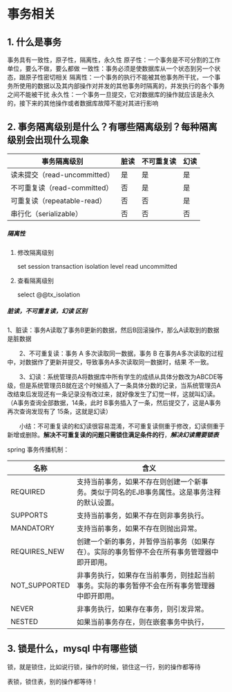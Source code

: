 # 事务相关

## 1. 什么是事务

事务具有一致性，原子性，隔离性，永久性
	原子性：一个事务是不可分割的工作单位，要么不做，要么都做
	一致性：事务必须是使数据库从一个状态到另一个状态，跟原子性密切相关
	隔离性：一个事务的执行不能被其他事务所干扰，一个事务所使用的数据以及其内部操作对并发的其他事务时隔离的，并发执行的各个事务之间不能被干扰
	永久性：一个事务一旦提交，它对数据库的操作就应该是永久的，接下来的其他操作或者数据库故障不能对其进行影响

## 2. 事务隔离级别是什么？有哪些隔离级别？每种隔离级别会出现什么现象

| 事务隔离级别                 | 脏读 | 不可重复读 | 幻读 |
| ---------------------------- | ---- | ---------- | ---- |
| 读未提交（read-uncommitted） | 是   | 是         | 是   |
| 不可重复读（read-committed） | 否   | 是         | 是   |
| 可重复读（repeatable-read）  | 否   | 否         | 是   |
| 串行化（serializable）       | 否   | 否         | 否   |

##### 隔离性

1. 修改隔离级别

   set session transaction isolation level read uncommitted

2. 查看隔离级别

   select @@tx_isolation

##### 脏读，不可重复读，幻读 区别

​		1、脏读：事务A读取了事务B更新的数据，然后B回滚操作，那么A读取到的数据是脏数据

　　2、不可重复读：事务 A 多次读取同一数据，事务 B 在事务A多次读取的过程中，对数据作了更新并提交，导致事务A多次读取同一数据时，结果 不一致。

　　3、幻读：系统管理员A将数据库中所有学生的成绩从具体分数改为ABCDE等级，但是系统管理员B就在这个时候插入了一条具体分数的记录，当系统管理员A改结束后发现还有一条记录没有改过来，就好像发生了幻觉一样，这就叫幻读。（A事务查询全部数据，14条，此时 B事务插入了一条，然后提交了，这是A事务再次查询发现有了 15条，这就是幻读）

　　小结：不可重复读的和幻读很容易混淆，不可重复读侧重于修改，幻读侧重于新增或删除。**解决不可重复读的问题只需锁住满足条件的行**，***解决幻读需要锁表***

spring 事务传播机制：



| 名称          | 含义                                                         |
| ------------- | ------------------------------------------------------------ |
| REQUIRED      | 支持当前事务，如果不存在则创建一个新事务。类似于同名的EJB事务属性。这是事务注释的默认设置。 |
| SUPPORTS      | 支持当前事务，如果不存在则非事务执行。                       |
| MANDATORY     | 支持当前事务，如果不存在则抛出异常。                         |
| REQUIRES_NEW  | 创建一个新的事务，并暂停当前事务（如果存在）。实际的事务暂停不会在所有事务管理器中即开即用。 |
| NOT_SUPPORTED | 非事务执行，如果存在当前事务，则挂起当前事务。实际的事务暂停不会在所有事务管理器中即开即用。 |
| NEVER         | 非事务执行，如果存在事务，则引发异常。                       |
| NESTED        | 如果当前事务存在，则在嵌套事务中执行，                       |



## 3. 锁是什么，mysql 中有哪些锁

锁，就是锁住，比如说行锁，操作的时候，锁住这一行，别的操作都等待

表锁，锁住表，别的操作都等待！



